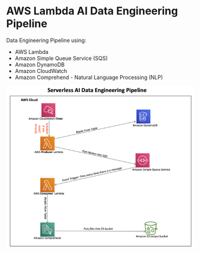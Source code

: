 # AWS Lambda AI Data Engineering Pipeline
Data Engineering Pipeline using:  
- AWS Lambda  
- Amazon Simple Queue Service (SQS)   
- Amazon DynamoDB  
- Amazon CloudWatch  
- Amazon Comprehend - Natural Language Processing (NLP)  

![Serverless_AI_Pipeline](img/Serverless_AI_Pipeline.png)

